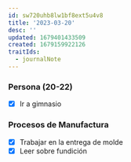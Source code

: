 ```yaml
---
id: sw720uhb8lw1bf8ext5u4v8
title: '2023-03-20'
desc: ''
updated: 1679401433509
created: 1679159922126
traitIds:
  - journalNote
---
```

### Persona (20-22)
- [X] Ir a gimnasio

### Procesos de Manufactura
- [X] Trabajar en la entrega de molde
- [X] Leer sobre fundición
